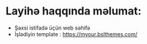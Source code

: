 # Layihə haqqında məlumat:
- Şəxsi istifadə üçün web səhifə
- İşlədiyin template : https://myour.bslthemes.com/